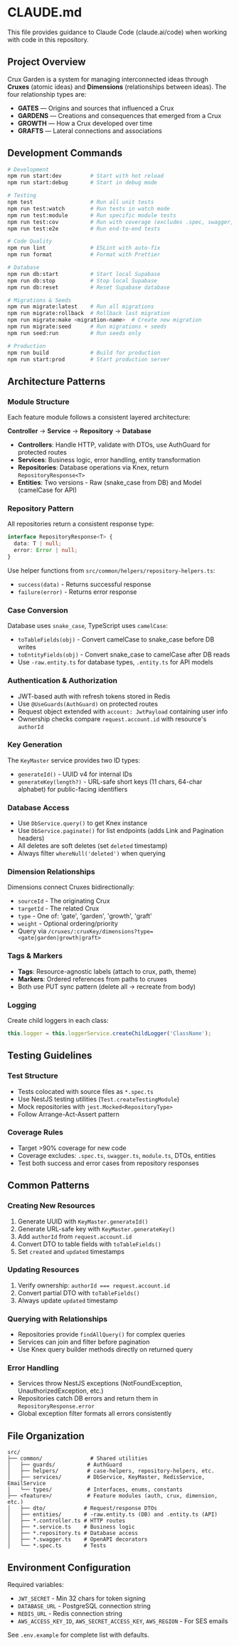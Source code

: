 # CLAUDE.md

This file provides guidance to Claude Code (claude.ai/code) when working with code in this repository.

## Project Overview

Crux Garden is a system for managing interconnected ideas through **Cruxes** (atomic ideas) and **Dimensions** (relationships between ideas). The four relationship types are:
- **GATES** — Origins and sources that influenced a Crux
- **GARDENS** — Creations and consequences that emerged from a Crux
- **GROWTH** — How a Crux developed over time
- **GRAFTS** — Lateral connections and associations

## Development Commands

```bash
# Development
npm run start:dev         # Start with hot reload
npm run start:debug       # Start in debug mode

# Testing
npm test                  # Run all unit tests
npm run test:watch        # Run tests in watch mode
npm run test:module       # Run specific module tests
npm run test:cov          # Run with coverage (excludes .spec, swagger, DTOs, entities)
npm run test:e2e          # Run end-to-end tests

# Code Quality
npm run lint              # ESLint with auto-fix
npm run format            # Format with Prettier

# Database
npm run db:start          # Start local Supabase
npm run db:stop           # Stop local Supabase
npm run db:reset          # Reset Supabase database

# Migrations & Seeds
npm run migrate:latest    # Run all migrations
npm run migrate:rollback  # Rollback last migration
npm run migrate:make <migration-name>  # Create new migration
npm run migrate:seed      # Run migrations + seeds
npm run seed:run          # Run seeds only

# Production
npm run build             # Build for production
npm run start:prod        # Start production server
```

## Architecture Patterns

### Module Structure
Each feature module follows a consistent layered architecture:

**Controller** → **Service** → **Repository** → **Database**

- **Controllers**: Handle HTTP, validate with DTOs, use AuthGuard for protected routes
- **Services**: Business logic, error handling, entity transformation
- **Repositories**: Database operations via Knex, return `RepositoryResponse<T>`
- **Entities**: Two versions - Raw (snake_case from DB) and Model (camelCase for API)

### Repository Pattern
All repositories return a consistent response type:
```typescript
interface RepositoryResponse<T> {
  data: T | null;
  error: Error | null;
}
```

Use helper functions from `src/common/helpers/repository-helpers.ts`:
- `success(data)` - Returns successful response
- `failure(error)` - Returns error response

### Case Conversion
Database uses `snake_case`, TypeScript uses `camelCase`:
- `toTableFields(obj)` - Convert camelCase to snake_case before DB writes
- `toEntityFields(obj)` - Convert snake_case to camelCase after DB reads
- Use `-raw.entity.ts` for database types, `.entity.ts` for API models

### Authentication & Authorization
- JWT-based auth with refresh tokens stored in Redis
- Use `@UseGuards(AuthGuard)` on protected routes
- Request object extended with `account: JwtPayload` containing user info
- Ownership checks compare `request.account.id` with resource's `authorId`

### Key Generation
The `KeyMaster` service provides two ID types:
- `generateId()` - UUID v4 for internal IDs
- `generateKey(length?)` - URL-safe short keys (11 chars, 64-char alphabet) for public-facing identifiers

### Database Access
- Use `DbService.query()` to get Knex instance
- Use `DbService.paginate()` for list endpoints (adds Link and Pagination headers)
- All deletes are soft deletes (set `deleted` timestamp)
- Always filter `whereNull('deleted')` when querying

### Dimension Relationships
Dimensions connect Cruxes bidirectionally:
- `sourceId` - The originating Crux
- `targetId` - The related Crux
- `type` - One of: 'gate', 'garden', 'growth', 'graft'
- `weight` - Optional ordering/priority
- Query via `/cruxes/:cruxKey/dimensions?type=<gate|garden|growth|graft>`

### Tags & Markers
- **Tags**: Resource-agnostic labels (attach to crux, path, theme)
- **Markers**: Ordered references from paths to cruxes
- Both use PUT sync pattern (delete all → recreate from body)

### Logging
Create child loggers in each class:
```typescript
this.logger = this.loggerService.createChildLogger('ClassName');
```

## Testing Guidelines

### Test Structure
- Tests colocated with source files as `*.spec.ts`
- Use NestJS testing utilities (`Test.createTestingModule`)
- Mock repositories with `jest.Mocked<RepositoryType>`
- Follow Arrange-Act-Assert pattern

### Coverage Rules
- Target >90% coverage for new code
- Coverage excludes: `.spec.ts`, `swagger.ts`, `module.ts`, DTOs, entities
- Test both success and error cases from repository responses

## Common Patterns

### Creating New Resources
1. Generate UUID with `KeyMaster.generateId()`
2. Generate URL-safe key with `KeyMaster.generateKey()`
3. Add `authorId` from `request.account.id`
4. Convert DTO to table fields with `toTableFields()`
5. Set `created` and `updated` timestamps

### Updating Resources
1. Verify ownership: `authorId === request.account.id`
2. Convert partial DTO with `toTableFields()`
3. Always update `updated` timestamp

### Querying with Relationships
- Repositories provide `findAllQuery()` for complex queries
- Services can join and filter before pagination
- Use Knex query builder methods directly on returned query

### Error Handling
- Services throw NestJS exceptions (NotFoundException, UnauthorizedException, etc.)
- Repositories catch DB errors and return them in `RepositoryResponse.error`
- Global exception filter formats all errors consistently

## File Organization

```
src/
├── common/               # Shared utilities
│   ├── guards/          # AuthGuard
│   ├── helpers/         # case-helpers, repository-helpers, etc.
│   ├── services/        # DbService, KeyMaster, RedisService, EmailService
│   └── types/           # Interfaces, enums, constants
├── <feature>/           # Feature modules (auth, crux, dimension, etc.)
│   ├── dto/            # Request/response DTOs
│   ├── entities/       # -raw.entity.ts (DB) and .entity.ts (API)
│   ├── *.controller.ts # HTTP routes
│   ├── *.service.ts    # Business logic
│   ├── *.repository.ts # Database access
│   ├── *.swagger.ts    # OpenAPI decorators
│   └── *.spec.ts       # Tests
```

## Environment Configuration

Required variables:
- `JWT_SECRET` - Min 32 chars for token signing
- `DATABASE_URL` - PostgreSQL connection string
- `REDIS_URL` - Redis connection string
- `AWS_ACCESS_KEY_ID`, `AWS_SECRET_ACCESS_KEY`, `AWS_REGION` - For SES emails

See `.env.example` for complete list with defaults.
